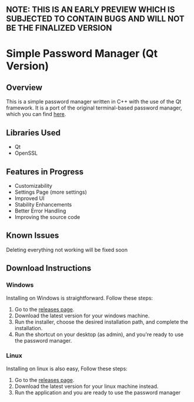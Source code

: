 ## NOTE: THIS IS AN EARLY PREVIEW WHICH IS SUBJECTED TO CONTAIN BUGS AND WILL NOT BE THE FINALIZED VERSION ##
# Simple Password Manager (Qt Version)

## Overview
This is a simple password manager written in C++ with the use of the Qt framework. It is a port of the original terminal-based password manager, which you can find [here](https://github.com/globbertot/simple-password-manager).

## Libraries Used
- Qt
- OpenSSL

## Features in Progress
- Customizability
- Settings Page (more settings)
- Improved UI
- Stability Enhancements
- Better Error Handling
- Improving the source code

## Known Issues
Deleting everything not working will be fixed soon

## Download Instructions
### Windows
Installing on Windows is straightforward. Follow these steps:

1. Go to the [releases page](https://github.com/globbertot/simplePasswordMan/releases).
2. Download the latest version for your windows machine.
3. Run the installer, choose the desired installation path, and complete the installation.
4. Run the shortcut on your desktop (as admin), and you're ready to use the password manager.

### Linux
Installing on linux is also easy, Follow these steps:

1. Go to the [releases page](https://github.com/globbertot/simplePasswordMan/releases).
2. Download the latest version for your linux machine instead.
3. Run the application and you are ready to use the password manager
